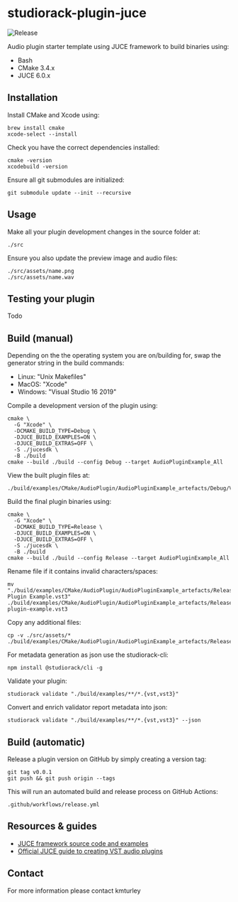 # studiorack-plugin-juce
![Release](https://github.com/studiorack/studiorack-plugin-juce/workflows/Release/badge.svg)

Audio plugin starter template using JUCE framework to build binaries using:

* Bash
* CMake 3.4.x
* JUCE 6.0.x


## Installation

Install CMake and Xcode using:

    brew install cmake
    xcode-select --install

Check you have the correct dependencies installed:

    cmake -version
    xcodebuild -version

Ensure all git submodules are initialized:

    git submodule update --init --recursive


## Usage

Make all your plugin development changes in the source folder at:

    ./src

Ensure you also update the preview image and audio files:

    ./src/assets/name.png
    ./src/assets/name.wav


## Testing your plugin

Todo


## Build (manual)

Depending on the the operating system you are on/building for, swap the generator string in the build commands:

* Linux: "Unix Makefiles"
* MacOS: "Xcode"
* Windows: "Visual Studio 16 2019"

Compile a development version of the plugin using:

    cmake \
      -G "Xcode" \
      -DCMAKE_BUILD_TYPE=Debug \
      -DJUCE_BUILD_EXAMPLES=ON \
      -DJUCE_BUILD_EXTRAS=OFF \
      -S ./jucesdk \
      -B ./build
    cmake --build ./build --config Debug --target AudioPluginExample_All

View the built plugin files at:

    ./build/examples/CMake/AudioPlugin/AudioPluginExample_artefacts/Debug/VST3

Build the final plugin binaries using:

    cmake \
      -G "Xcode" \
      -DCMAKE_BUILD_TYPE=Release \
      -DJUCE_BUILD_EXAMPLES=ON \
      -DJUCE_BUILD_EXTRAS=OFF \
      -S ./jucesdk \
      -B ./build
    cmake --build ./build --config Release --target AudioPluginExample_All

Rename file if it contains invalid characters/spaces:

    mv "./build/examples/CMake/AudioPlugin/AudioPluginExample_artefacts/Release/VST3/Audio Plugin Example.vst3" ./build/examples/CMake/AudioPlugin/AudioPluginExample_artefacts/Release/VST3/audio-plugin-example.vst3

Copy any additional files:

    cp -v ./src/assets/* ./build/examples/CMake/AudioPlugin/AudioPluginExample_artefacts/Release/VST3

For metadata generation as json use the studiorack-cli:

    npm install @studiorack/cli -g

Validate your plugin:

    studiorack validate "./build/examples/**/*.{vst,vst3}"

Convert and enrich validator report metadata into json:

    studiorack validate "./build/examples/**/*.{vst,vst3}" --json


## Build (automatic)

Release a plugin version on GitHub by simply creating a version tag:

    git tag v0.0.1
    git push && git push origin --tags

This will run an automated build and release process on GitHub Actions:

    .github/workflows/release.yml


## Resources & guides

* [JUCE framework source code and examples](https://github.com/juce-framework/JUCE)
* [Official JUCE guide to creating VST audio plugins](https://juce.com/learn/tutorials)


## Contact

For more information please contact kmturley
